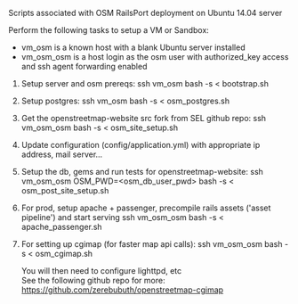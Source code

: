 Scripts associated with OSM RailsPort deployment on Ubuntu 14.04 server

Perform the following tasks to setup a VM or Sandbox:
* vm_osm is a known host with a blank Ubuntu server installed
* vm_osm_osm is a host login as the osm user with authorized_key access and ssh agent forwarding enabled

1.  Setup server and osm prereqs:
    ssh vm_osm bash -s < bootstrap.sh
   
2.  Setup postgres:
    ssh vm_osm bash -s < osm_postgres.sh  
    
3.  Get the openstreetmap-website src fork from SEL github repo:
    ssh vm_osm_osm bash -s < osm_site_setup.sh

4.  Update configuration (config/application.yml) with appropriate ip address, mail server...

5.  Setup the db, gems and run tests for openstreetmap-website:
    ssh vm_osm_osm OSM_PWD=<osm_db_user_pwd> bash -s < osm_post_site_setup.sh 

6.  For prod, setup apache + passenger, precompile rails assets ('asset pipeline') and start serving
    ssh vm_osm_osm bash -s < apache_passenger.sh

7.  For setting up cgimap (for faster map api calls):
    ssh vm_osm_osm bash -s < osm_cgimap.sh
    
    You will then need to configure lighttpd, etc  
    See the following github repo for more:
    https://github.com/zerebubuth/openstreetmap-cgimap
